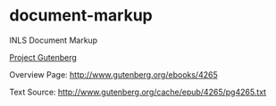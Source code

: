 # document-markup
INLS Document Markup

[Project Gutenberg](http://www.gutenberg.org/)

Overview Page: <http://www.gutenberg.org/ebooks/4265> 

Text Source: <http://www.gutenberg.org/cache/epub/4265/pg4265.txt>
